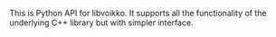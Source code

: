 This is Python API for libvoikko. It supports all the functionality of the
underlying C++ library but with simpler interface.
